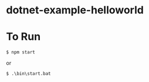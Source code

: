 dotnet-example-helloworld
=======================

# To Run  

```
$ npm start
```

or

```
$ .\bin\start.bat
```